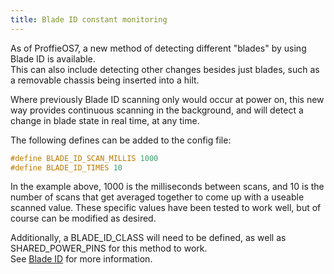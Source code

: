 ```yaml
---
title: Blade ID constant monitoring
---
```


As of ProffieOS7, a new method of detecting different "blades" by using Blade ID is available.  
This can also include detecting other changes besides just blades, such as a removable chassis being inserted into a hilt.  

Where previously Blade ID scanning only would occur at power on, this new way provides continuous scanning in the background, and will detect a change in blade state in real time, at any time. 

The following defines can be added to the config file:  

```cpp
#define BLADE_ID_SCAN_MILLIS 1000
#define BLADE_ID_TIMES 10
```
In the example above, 1000 is the milliseconds between scans, and 10 is the number of scans that get 
averaged together to come up with a useable scanned value.
These specific values have been tested to work well, but of course can be modified as desired.

Additionally, a BLADE_ID_CLASS will need to be defined, as well as SHARED_POWER_PINS for this method to work.  
See [Blade ID](blade-id.html) for more information.
